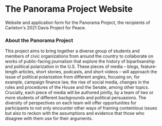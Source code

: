 # The Panorama Project Website
Website and application form for the Panorama Project, the recipients of Carleton's 2021 Davis Project for Peace.

### About the Panorama Project
This project aims to bring together a diverse group of students and members of civic organizations from around the country to collaborate on works of public-facing journalism that explore the history of bipartisanship and political polarization in the U.S. These pieces of media – blogs, feature-length articles, short stories, podcasts, and short videos – will approach the issue of political polarization from different angles, focusing on, for example, campaign finance law, the rise of social media, changes in the rules and procedures of the House and the Senate, among other topics. Crucially, each piece of media will be authored jointly, by a team of two or more students of different backgrounds and political persuasions. The diversity of perspectives on each team will offer opportunities for participants to not only encounter other ways of framing contentious issues but also to reckon with the assumptions and evidence that those who disagree with them use for their arguments.
